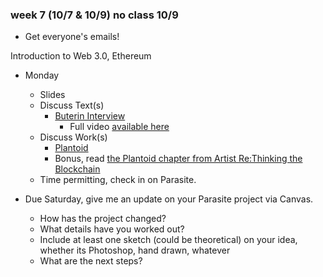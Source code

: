 ### week 7 (10/7 & 10/9) no class 10/9

+ Get everyone's emails!

Introduction to Web 3.0, Ethereum

+ Monday
  + Slides
  + Discuss Text(s)
    + [Buterin Interview](https://www.canopycanopycanopy.com/contents/decentralized-autonomous-society?sub=decentralized-autonomous-society-transcript)
      + Full video [available here](https://vimeo.com/119177740)
  + Discuss Work(s)
    + [Plantoid](https://www.youtube.com/watch?v=5gMbhCgHGjY)
    + Bonus, read [the Plantoid chapter from Artist Re:Thinking the Blockchain](https://torquetorque.net/wp-content/uploads/ArtistsReThinkingTheBlockchain.pdf#page=52)
  + Time permitting, check in on Parasite.

+ Due Saturday, give me an update on your Parasite project via Canvas.
  + How has the project changed?
  + What details have you worked out?
  + Include at least one sketch (could be theoretical) on your idea, whether its Photoshop, hand drawn, whatever
  + What are the next steps?
